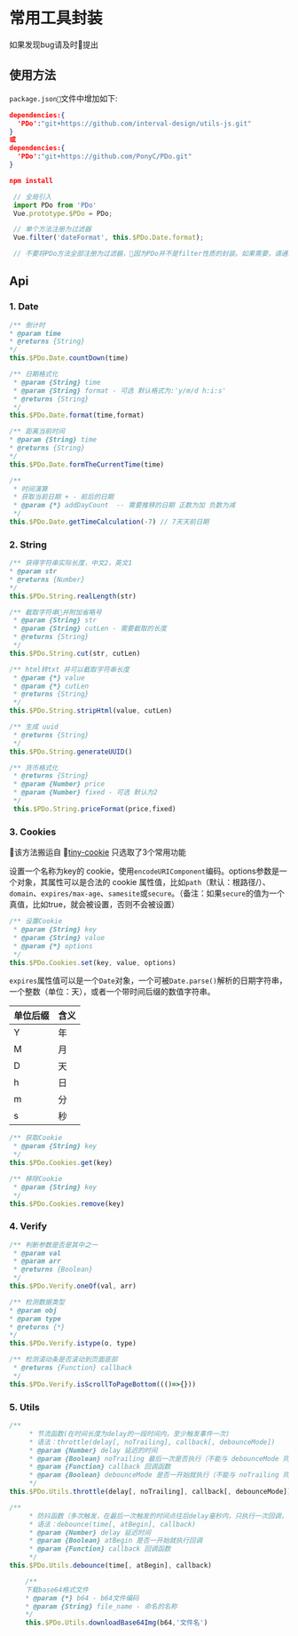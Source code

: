 # 常用工具封装
如果发现bug请及时提出
## 使用方法
`package.json`文件中增加如下:
``` json
dependencies:{
  'PDo':"git+https://github.com/interval-design/utils-js.git"
}
或 
dependencies:{
  'PDo':"git+https://github.com/PonyC/PDo.git"
}

npm install
```
```js
 // 全局引入
 import PDo from 'PDo'
 Vue.prototype.$PDo = PDo;

 // 单个方法注册为过滤器
 Vue.filter('dateFormat', this.$PDo.Date.format);

 // 不要将PDo方法全部注册为过滤器，因为PDo并不是filter性质的封装。如果需要，请通过新建filters文件解构后再做处理
```

## Api
### 1. Date
``` js
/** 倒计时
* @param time
* @returns {String}
*/ 
this.$PDo.Date.countDown(time)
```
``` js
/** 日期格式化
 * @param {String} time 
 * @param {String} format - 可选 默认格式为:'y/m/d h:i:s'
 * @returns {String}
 */
this.$PDo.Date.format(time,format)
```
``` js
/** 距离当前时间
* @param {String} time 
* @returns {String}
*/
this.$PDo.Date.formTheCurrentTime(time)
```
``` js
/**
 * 时间演算
 * 获取当前日期 + - 前后的日期
 * @param {*} addDayCount  -- 需要推移的日期 正数为加 负数为减
 */
this.$PDo.Date.getTimeCalculation(-7) // 7天天前日期
```

### 2. String
``` js
/** 获得字符串实际长度，中文2，英文1
* @param str
* @returns {Number}
*/
this.$PDo.String.realLength(str)
```
``` js
/** 截取字符串并附加省略号
 * @param {String} str 
 * @param {String} cutLen - 需要截取的长度
 * @returns {String}
 */
this.$PDo.String.cut(str, cutLen)
```
``` js
/** html转txt 并可以截取字符串长度
 * @param {*} value 
 * @param {*} cutLen 
 * @returns {String}
 */
this.$PDo.String.stripHtml(value, cutLen)
```
``` js
/** 生成 uuid
 * @returns {String}
 */
this.$PDo.String.generateUUID()
```
``` js
/** 货币格式化
 * @returns {String}
 * @param {Number} price
 * @param {Number} fixed - 可选 默认为2
 */
 this.$PDo.String.priceFormat(price,fixed)
```

### 3. Cookies
该方法搬运自 [tiny-cookie](https://github.com/Alex1990/tiny-cookie/tree/f20831f9c74cec38d57ed022c8ec3946af7ea472)
只选取了3个常用功能

设置一个名称为key的 cookie，使用`encodeURIComponent`编码。options参数是一个对象，其属性可以是合法的 cookie 属性值，比如`path`（默认：根路径/）、`domain`、`expires/max-age`、`samesite`或`secure`。（备注：如果`secure`的值为一个真值，比如true，就会被设置，否则不会被设置）
``` js
/** 设置Cookie
 * @param {String} key 
 * @param {String} value 
 * @param {*} options 
 */
this.$PDo.Cookies.set(key, value, options)
```
`expires`属性值可以是一个`Date`对象，一个可被`Date.parse()`解析的日期字符串，一个整数（单位：天），或者一个带时间后缀的数值字符串。

| 单位后缀     | 含义            |
| ----------- | -------------- |
| Y           | 年             |
| M           | 月             |
| D           | 天             |
| h           | 日             |
| m           | 分             |
| s           | 秒             |
``` js
/** 获取Cookie
 * @param {String} key 
 */
this.$PDo.Cookies.get(key)
```
``` js
/** 移除Cookie
 * @param {String} key 
 */
this.$PDo.Cookies.remove(key)
```

### 4. Verify
``` js
/** 判断参数是否是其中之一
 * @param val
 * @param arr
 * @returns {Boolean}
 */
this.$PDo.Verify.oneOf(val, arr)
```
``` js
/** 检测数据类型
* @param obj
* @param type
* @returns {*}
*/
this.$PDo.Verify.istype(o, type)
```
``` js
/** 检测滚动条是否滚动到页面底部
 * @returns {Function} callback
 */
this.$PDo.Verify.isScrollToPageBottom((()=>{}))
```

### 5. Utils
``` js
/**
	 * 节流函数(在时间长度为delay的一段时间内，至少触发事件一次)
	 * 语法：throttle(delay[, noTrailing], callback[, debounceMode])
	 * @param {Number} delay 延迟的时间
	 * @param {Boolean} noTrailing 最后一次是否执行（不能与 debounceMode 同时设置）
	 * @param {Function} callback 回调函数
	 * @param {Boolean} debounceMode 是否一开始就执行（不能与 noTrailing 同时设置） 给debounce函数专用
	 */
this.$PDo.Utils.throttle(delay[, noTrailing], callback[, debounceMode])
```
``` js
/**
	 * 防抖函数（多次触发，在最后一次触发的时间点往后delay毫秒内，只执行一次回调，可以在开始时执行，也可以在结束时执行）
	 * 语法：debounce(time[, atBegin], callback)
	 * @param {Number} delay 延迟时间
	 * @param {Boolean} atBegin 是否一开始就执行回调
	 * @param {Function} callback 回调函数
	 */
this.$PDo.Utils.debounce(time[, atBegin], callback)
```
```js
	/**
	下载base64格式文件
	* @param {*} b64 - b64文件编码
	* @param {String} file_name - 命名的名称
	*/
	this.$PDo.Utils.downloadBase64Img(b64,'文件名')
```